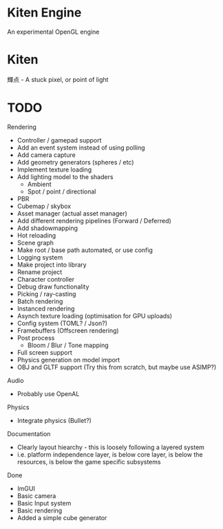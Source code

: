 # Kiten Engine
An experimental OpenGL engine

# Kiten
輝点 - A stuck pixel, or point of light

# TODO

Rendering

- Controller / gamepad support
- Add an event system instead of using polling
- Add camera capture
- Add geometry generators (spheres / etc)
- Implement texture loading
- Add lighting model to the shaders
  - Ambient
  - Spot / point / directional
- PBR
- Cubemap / skybox
- Asset manager (actual asset manager)
- Add different rendering pipelines (Forward / Deferred)
- Add shadowmapping
- Hot reloading
- Scene graph
- Make root / base path automated, or use config
- Logging system
- Make project into library
- Rename project
- Character controller
- Debug draw functionality
- Picking / ray-casting
- Batch rendering
- Instanced rendering
- Asynch texture loading (optimisation for GPU uploads)
- Config system (TOML? / Json?)
- Framebuffers (Offscreen rendering)
- Post process
  - Bloom / Blur / Tone mapping
- Full screen support
- Physics generation on model import
- OBJ and GLTF support (Try this from scratch, but maybe use ASIMP?)

Audio
- Probably use OpenAL

Physics
- Integrate physics (Bullet?)

Documentation
- Clearly layout hiearchy - this is loosely following a layered system
- i.e. platform independence layer, is below core layer, is below the resources, is below the game specific subsystems

Done
- ImGUI
- Basic camera
- Basic Input system
- Basic rendering
- Added a simple cube generator
